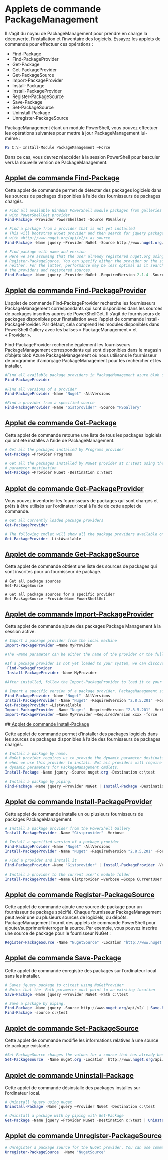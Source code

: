 # Applets de commande PackageManagement
Il s’agit du noyau de PackageManagement pour prendre en charge la découverte, l’installation et l’inventaire des logiciels. Essayez les applets de commande pour effectuer ces opérations :
-   Find-Package
-   Find-PackageProvider
-   Get-Package
-   Get-PackageProvider
-   Get-PackageSource
-   Import-PackageProvider
-   Install-Package
-   Install-PackageProvider
-   Register-PackageSource
-   Save-Package
-   Set-PackageSource
-   Uninstall-Package
-   Unregister-PackageSource

PackageManagement étant un module PowerShell, vous pouvez effectuer les opérations suivantes pour mettre à jour PackageManagement lui-même :
```powershell
PS C:\> Install-Module PackageManagement –Force
```
Dans ce cas, vous devrez réaccéder à la session PowerShell pour basculer vers la nouvelle version de PackageManagement.

## [Applet de commande Find-Package](https://technet.microsoft.com/en-us/library/dn890709.aspx)
Cette applet de commande permet de détecter des packages logiciels dans les sources de packages disponibles à l’aide des fournisseurs de packages chargés.
```powershell
# Find all available Windows PowerShell module packages from galleries registered
# with PowerShellGet provider
Find-Package -Provider PowerShellGet -Source PSGallery

# Find a package from a provider that is not yet installed
# This will bootstrap NuGet provider and then search for jquery package using NuGet
# with <http://www.nuget.org/api/v2/> as source
Find-Package -Name jquery –Provider NuGet -Source http://www.nuget.org/api/v2/

# Find package with name and version
# Here we are assuming that the user already registered nuget.org using
# Register-PackageSource. You can specify either the provider or the source, or
# neither. For the latter, performance may be less optimal as it searches through all
# the providers and registered sources.
Find-Package -Name jquery –Provider NuGet –RequiredVersion 2.1.4 -Source nuget.org
```

## [Applet de commande Find-PackageProvider](https://technet.microsoft.com/en-us/library/mt676544.aspx)
L’applet de commande Find-PackageProvider recherche les fournisseurs PackageManagement correspondants qui sont disponibles dans les sources de packages inscrites auprès de PowerShellGet. Il s’agit de fournisseurs de packages disponibles pour l’installation avec l’applet de commande Install-PackageProvider. Par défaut, cela comprend les modules disponibles dans PowerShell Gallery avec les balises « PackageManagement » et « Provider ». 

Find-PackageProvider recherche également les fournisseurs PackageManagement correspondants qui sont disponibles dans le magasin d’objets blob Azure PackageManagement où nous utilisons le fournisseur de programme d’amorçage PackageManagement pour les rechercher et les installer.
```powershell
#Find all available package providers in PackageManagement azure blob store as well as in PowerShellGallery.com
Find-PackageProvider

#Find all versions of a provider
Find-PackageProvider -Name "Nuget" -AllVersions

#Find a provider from a specified source
Find-PackageProvider -Name "Gistprovider" -Source "PSGallery"
```

## [Applet de commande Get-Package](https://technet.microsoft.com/en-us/library/dn890704.aspx)
Cette applet de commande retourne une liste de tous les packages logiciels qui ont été installés à l’aide de PackageManagement.
```powershell
# Get all the packages installed by Programs provider
Get-Package –Provider Programs

# Get all the packages installed by NuGet provider at c:\test using the dynamic
# parameter destination
Get-Package –Provider NuGet -Destination c:\test
```

## [Applet de commande Get-PackageProvider](https://technet.microsoft.com/en-us/library/dn890703.aspx)
Vous pouvez inventorier les fournisseurs de packages qui sont chargés et prêts à être utilisés sur l’ordinateur local à l’aide de cette applet de commande.
```powershell
# Get all currently loaded package providers
Get-PackageProvider

# The following cmdlet will show all the package providers available on the machine (including those that are not loaded):
Get-PackageProvider -ListAvailable
```

## [Applet de commande Get-PackageSource](https://technet.microsoft.com/en-us/library/dn890705.aspx)
Cette applet de commande obtient une liste des sources de packages qui sont inscrites pour un fournisseur de package.
```powershelll
# Get all package sources
Get-PackageSource

# Get all package sources for a specific provider
Get-PackageSource –ProviderName PowerShellGet
```

## [Applet de commande Import-PackageProvider](https://technet.microsoft.com/en-us/library/mt676545.aspx)
Cette applet de commande ajoute des packages Package Management à la session active.
```powershell
# Import a package provider from the local machine
Import-PackageProvider –Name MyProvider

#The -Name parameter can be either the name of the provider or the full path to the provider. Currently, we support .dll, .exe and.psm1 for the full path case. If the name of the provider is used for the -Name parameter, then additional version parameters such as -RequiredVersion, -MinimumVersion and -MaximumVersion may be specified. Otherwise, the latest version of the provider will be imported.

#If a package provider is not yet loaded to your system, we can discover and install on-demand. You can use explicit discovery and install cmdlets to do so:
 Find-PackageProvider
 Install-PackageProvider –Name MyProvider

#After installed, follow the Import-PackageProvider to load it to your system.

# Import a specific version of a package provider. PackageManagement supports installations of multiple versions of a package provider using PackageProvider cmdlets (not by bootstrapper provider). You can install another version of a package provider given that you already have one up running by:
Find-PackageProvider –Name "Nuget" -AllVersions
Install-PackageProvider -Name "Nuget" -RequiredVersion "2.8.5.201" -Force
Get-PackageProvider –ListAvailable
Import-PackageProvider –Name "Nuget" -RequiredVersion "2.8.5.201" -Verbose
Import-PackageProvider –Name MyProvider –RequiredVersion xxxx -force
```

##[ Applet de commande Install-Package](https://technet.microsoft.com/en-us/library/dn890711.aspx)

Cette applet de commande permet d’installer des packages logiciels dans les sources de packages disponibles à l’aide des fournisseurs de packages chargés.
```powershell
# Install a package by name.
# NuGet provider requires us to provide the dynamic parameter destination path
# when we use this provider to install. Not all providers will require you to supply
# dynamic parameters for PackageManagement cmdlets.
Install-Package -Name jquery -Source nuget.org -Destination c:\test

# Install a package by piping.
Find-Package -Name jquery –Provider NuGet | Install-Package -Destination c:\test
```

## [Applet de commande Install-PackageProvider](https://technet.microsoft.com/en-us/library/mt676543.aspx)
Cette applet de commande installe un ou plusieurs fournisseurs de packages PackageManagement.
```powershell
# Install a package provider from the PowerShell Gallery
Install-PackageProvider –Name "Gistprovider" -Verbose

# Install a specified version of a package provider
Find-PackageProvider –Name "Nuget" -AllVersions
Install-PackageProvider -Name "Nuget" -RequiredVersion "2.8.5.201" -Force

# Find a provider and install it
Find-PackageProvider –Name "Gistprovider" | Install-PackageProvider -Verbose

# Install a provider to the current user’s module folder
Install-PackageProvider –Name Gistprovider –Verbose –Scope CurrentUser
```

## [Applet de commande Register-PackageSource](https://technet.microsoft.com/en-us/library/dn890701.aspx)
Cette applet de commande ajoute une source de package pour un fournisseur de package spécifié.
Chaque fournisseur PackageManagement peut avoir une ou plusieurs sources de logiciels, ou dépôts. PackageManagement fournit des applets de commande PowerShell pour ajouter/supprimer/interroger la source. Par exemple, vous pouvez inscrire une source de package pour le fournisseur NuGet :
```powershell
Register-PackageSource -Name "NugetSource" -Location "http://www.nuget.org/api/v2" –ProviderName nuget
```

## [Applet de commande Save-Package](https://technet.microsoft.com/en-us/library/dn890708.aspx)
Cette applet de commande enregistre des packages sur l’ordinateur local sans les installer.
```powershell
# Saves jquery package to c:\test using NuGetProvider
# Notes that the -Path parameter must point to an existing location
Save-Package -Name jquery –Provider NuGet -Path c:\test

# Save a package by piping.
Find-Package -Name jquery -Source http://www.nuget.org/api/v2/ | Save-Package -Path c:\test
Find-Package -source c:\test
```

## [Applet de commande Set-PackageSource](https://technet.microsoft.com/en-us/library/dn890710.aspx)
Cette applet de commande modifie les informations relatives à une source de package existante. 
```powershell
#Set-PackageSource changes the values for a source that has already been registered by running the Register-PackageSource cmdlet. By #running Set-PackageSource, you can change the source name and location.
Set-PackageSource  -Name nuget.org -Location  http://www.nuget.org/api/v2 -NewName nuget2 -NewLocation https://www.nuget.org/api/v2 
```

## [Applet de commande Uninstall-Package](https://technet.microsoft.com/en-us/library/dn890702.aspx)
Cette applet de commande désinstalle des packages installés sur l’ordinateur local.
```powershell
# Uninstall jquery using nuget
Uninstall-Package -Name jquery –Provider NuGet -Destination c:\test

# Uninstall a package with by piping with Get-Package
Get-Package -Name jquery –Provider NuGet -Destination c:\test | Uninstall-Package
```

## [Applet de commande Unregister-PackageSource](https://technet.microsoft.com/en-us/library/dn890707.aspx)
```powershell
# Unregister a package source for the NuGet provider. You can use command Unregister-PackageSource, to disconnect with a repository, and Get-PackageSource, to discover what the repositories are associated with that provider.
Unregister-PackageSource  -Name "NugetSource"
```


<!--HONumber=Jun16_HO4-->


